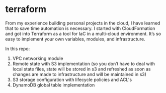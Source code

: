 # terraform
From my experience building personal projects in the cloud, I have learned that to save time automation is necessary. 
I started with CloudFormation and got into Terraform as a tool for IaC in a multi-cloud environment. It’s so easy to implement your own variables, modules, and infrastructure. 

In this repo:
1) VPC networking module
2) Remote state with S3 implementation (so you don’t have to deal with local state files, state will be stored in s3 and refreshed as soon as changes are made to infrastructure and will be maintained in s3)
3) S3 storage configuration with lifecycle policies and ACL's
4) DynamoDB global table implementation
